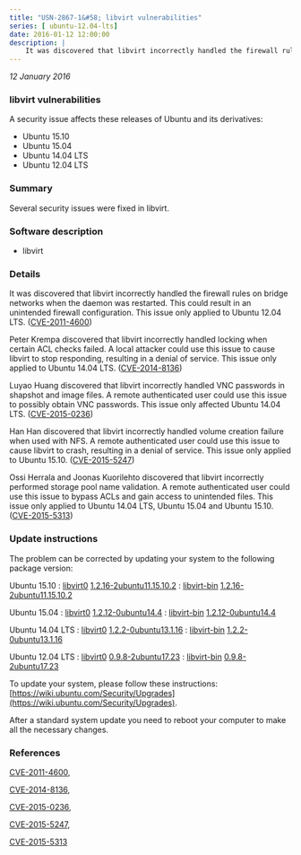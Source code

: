 ```yaml
---
title: "USN-2867-1&#58; libvirt vulnerabilities"
series: [ ubuntu-12.04-lts]
date: 2016-01-12 12:00:00
description: |
    It was discovered that libvirt incorrectly handled the firewall rules on bridge networks when the daemon was restarted. This could result in an unintended firewall configuration. This issue only applied to Ubuntu 12.04 LTS. ([CVE-2011-4600](http://people.ubuntu.com/~ubuntu-security/cve/CVE-2011-4600))
--- 
```

 
 

*12 January 2016*

### libvirt vulnerabilities

A security issue affects these releases of Ubuntu and its derivatives:

* Ubuntu 15.10
* Ubuntu 15.04
* Ubuntu 14.04 LTS
* Ubuntu 12.04 LTS

### Summary

Several security issues were fixed in libvirt. 

### Software description

* libvirt 

### Details

It was discovered that libvirt incorrectly handled the firewall rules on bridge networks when the daemon was restarted. This could result in an unintended firewall configuration. This issue only applied to Ubuntu 12.04 LTS. ([CVE-2011-4600](http://people.ubuntu.com/~ubuntu-security/cve/CVE-2011-4600))

Peter Krempa discovered that libvirt incorrectly handled locking when certain ACL checks failed. A local attacker could use this issue to cause libvirt to stop responding, resulting in a denial of service. This issue only applied to Ubuntu 14.04 LTS. ([CVE-2014-8136](http://people.ubuntu.com/~ubuntu-security/cve/CVE-2014-8136))

Luyao Huang discovered that libvirt incorrectly handled VNC passwords in shapshot and image files. A remote authenticated user could use this issue to possibly obtain VNC passwords. This issue only affected Ubuntu 14.04 LTS. ([CVE-2015-0236](http://people.ubuntu.com/~ubuntu-security/cve/CVE-2015-0236))

Han Han discovered that libvirt incorrectly handled volume creation failure when used with NFS. A remote authenticated user could use this issue to cause libvirt to crash, resulting in a denial of service. This issue only applied to Ubuntu 15.10. ([CVE-2015-5247](http://people.ubuntu.com/~ubuntu-security/cve/CVE-2015-5247))

Ossi Herrala and Joonas Kuorilehto discovered that libvirt incorrectly performed storage pool name validation. A remote authenticated user could use this issue to bypass ACLs and gain access to unintended files. This issue only applied to Ubuntu 14.04 LTS, Ubuntu 15.04 and Ubuntu 15.10. ([CVE-2015-5313](http://people.ubuntu.com/~ubuntu-security/cve/CVE-2015-5313)) 

### Update instructions

The problem can be corrected by updating your system to the following package version:

Ubuntu 15.10
 : [libvirt0](https://launchpad.net/ubuntu/+source/libvirt) <span> [1.2.16-2ubuntu11.15.10.2](https://launchpad.net/ubuntu/+source/libvirt/1.2.16-2ubuntu11.15.10.2) </span> 
 : [libvirt-bin](https://launchpad.net/ubuntu/+source/libvirt) <span> [1.2.16-2ubuntu11.15.10.2](https://launchpad.net/ubuntu/+source/libvirt/1.2.16-2ubuntu11.15.10.2) </span> 

Ubuntu 15.04
 : [libvirt0](https://launchpad.net/ubuntu/+source/libvirt) <span> [1.2.12-0ubuntu14.4](https://launchpad.net/ubuntu/+source/libvirt/1.2.12-0ubuntu14.4) </span> 
 : [libvirt-bin](https://launchpad.net/ubuntu/+source/libvirt) <span> [1.2.12-0ubuntu14.4](https://launchpad.net/ubuntu/+source/libvirt/1.2.12-0ubuntu14.4) </span> 

Ubuntu 14.04 LTS
 : [libvirt0](https://launchpad.net/ubuntu/+source/libvirt) <span> [1.2.2-0ubuntu13.1.16](https://launchpad.net/ubuntu/+source/libvirt/1.2.2-0ubuntu13.1.16) </span> 
 : [libvirt-bin](https://launchpad.net/ubuntu/+source/libvirt) <span> [1.2.2-0ubuntu13.1.16](https://launchpad.net/ubuntu/+source/libvirt/1.2.2-0ubuntu13.1.16) </span> 

Ubuntu 12.04 LTS
 : [libvirt0](https://launchpad.net/ubuntu/+source/libvirt) <span> [0.9.8-2ubuntu17.23](https://launchpad.net/ubuntu/+source/libvirt/0.9.8-2ubuntu17.23) </span> 
 : [libvirt-bin](https://launchpad.net/ubuntu/+source/libvirt) <span> [0.9.8-2ubuntu17.23](https://launchpad.net/ubuntu/+source/libvirt/0.9.8-2ubuntu17.23) </span> 

To update your system, please follow these instructions: [https://wiki.ubuntu.com/Security/Upgrades](https://wiki.ubuntu.com/Security/Upgrades).

After a standard system update you need to reboot your computer to make all the necessary changes. 

### References

 
 [CVE-2011-4600](http://people.ubuntu.com/~ubuntu-security/cve/CVE-2011-4600), 

 [CVE-2014-8136](http://people.ubuntu.com/~ubuntu-security/cve/CVE-2014-8136), 

 [CVE-2015-0236](http://people.ubuntu.com/~ubuntu-security/cve/CVE-2015-0236), 

 [CVE-2015-5247](http://people.ubuntu.com/~ubuntu-security/cve/CVE-2015-5247), 

 [CVE-2015-5313](http://people.ubuntu.com/~ubuntu-security/cve/CVE-2015-5313)
 

